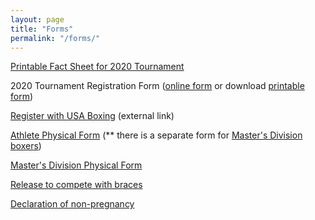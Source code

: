 ```yaml
---
layout: page
title: "Forms"
permalink: "/forms/"
---
```

[Printable Fact Sheet for 2020 Tournament](/images/2020-WIGG-FactSheet.pdf)

2020 Tournament Registration Form ([online form](/register/) or download [printable form](/images/2020-WIGG-Register.pdf))

[Register with USA Boxing](https://webpoint.usaboxing.org/) (external link)

[Athlete Physical Form](/images/athlete-physical.pdf) (** there is a separate form for [Master's Division boxers](/images/masters-physical.pdf))

[Master's Division Physical Form](/images/masters-physical.pdf)

[Release to compete with braces](/images/release-to-compete-with-braces.pdf)

[Declaration of non-pregnancy](/images/declaration-of-non-pregnancy.pdf)
